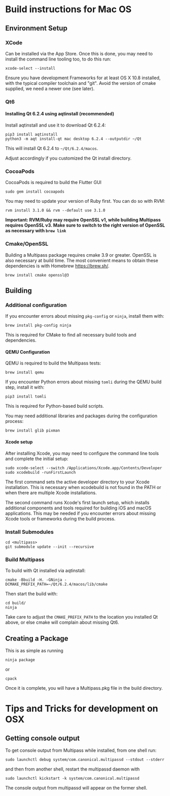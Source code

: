 Build instructions for Mac OS
=============================

Environment Setup
-----------------

### XCode

Can be installed via the App Store. Once this is done, you may need to install the command line tooling too, to do this
run:

    xcode-select --install

Ensure you have development Frameworks for at least OS X 10.8 installed, with the typical compiler toolchain and "git".
Avoid the version of cmake supplied, we need a newer one (see later).

### Qt6

#### Installing Qt 6.2.4 using aqtinstall (recommended)

Install aqtinstall and use it to download Qt 6.2.4:

    pip3 install aqtinstall
    python3 -m aqt install-qt mac desktop 6.2.4 --outputdir ~/Qt

This will install Qt 6.2.4 to `~/Qt/6.2.4/macos`.

Adjust accordingly if you customized the Qt install directory.

### CocoaPods

CocoaPods is required to build the Flutter GUI

    sudo gem install cocoapods

You may need to update your version of Ruby first. You can do so with RVM:

    rvm install 3.1.0 && rvm --default use 3.1.0

**Important: RVM/Ruby may require OpenSSL v1, while building Multipass requires OpenSSL v3. Make sure to switch to the right version of OpenSSL as necessary with `brew link`**

### Cmake/OpenSSL

Building a Multipass package requires cmake 3.9 or greater. OpenSSL is also necessary at build time. The most convenient
means to obtain these dependencies is with Homebrew <https://brew.sh/>.

    brew install cmake openssl@3

Building
---------------------------------------

### Additional configuration

If you encounter errors about missing `pkg-config` or `ninja`, install them with:

    brew install pkg-config ninja

This is required for CMake to find all necessary build tools and dependencies.

#### QEMU Configuration

QEMU is required to build the Multipass tests:

    brew install qemu

If you encounter Python errors about missing `tomli` during the QEMU build step, install it with:

    pip3 install tomli

This is required for Python-based build scripts.

You may need additional libraries and packages during the configuration process:

    brew install glib pixman

#### Xcode setup

After installing Xcode, you may need to configure the command line tools and complete the initial setup:

    sudo xcode-select --switch /Applications/Xcode.app/Contents/Developer
    sudo xcodebuild -runFirstLaunch

The first command sets the active developer directory to your Xcode installation. This is necessary when xcodebuild is not found in the PATH or when there are multiple Xcode installations.

The second command runs Xcode's first launch setup, which installs additional components and tools required for building iOS and macOS applications. This may be needed if you encounter errors about missing Xcode tools or frameworks during the build process.

### Install Submodules

    cd <multipass>
    git submodule update --init --recursive

### Build Multipass

To build with Qt installed via aqtinstall:

    cmake -Bbuild -H. -GNinja -DCMAKE_PREFIX_PATH=~/Qt/6.2.4/macos/lib/cmake

Then start the build with:

    cd build/
    ninja

Take care to adjust the `CMAKE_PREFIX_PATH` to the location you installed Qt above, or else cmake will complain about
missing Qt6.

Creating a Package
------------------
This is as simple as running

    ninja package

or

    cpack

Once it is complete, you will have a Multipass.pkg file in the build directory.


Tips and Tricks for development on OSX
======================================

Getting console output
----------------------
To get console output from Multipass while installed, from one shell run:

    sudo launchctl debug system/com.canonical.multipassd --stdout --stderr

and then from another shell, restart the multipassd daemon with

    sudo launchctl kickstart -k system/com.canonical.multipassd

The console output from multipassd will appear on the former shell.
